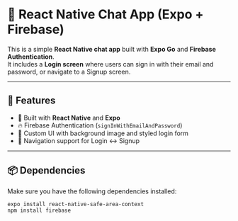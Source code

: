 # 📱 React Native Chat App (Expo + Firebase)

This is a simple **React Native chat app** built with **Expo Go** and **Firebase Authentication**.  
It includes a **Login screen** where users can sign in with their email and password, or navigate to a Signup screen.

---

## 🚀 Features
- 📲 Built with **React Native** and **Expo**
- 🔥 Firebase Authentication (`signInWithEmailAndPassword`)
- 🎨 Custom UI with background image and styled login form
- 👤 Navigation support for Login ↔ Signup

---

## 📦 Dependencies

Make sure you have the following dependencies installed:

```bash
expo install react-native-safe-area-context
npm install firebase
